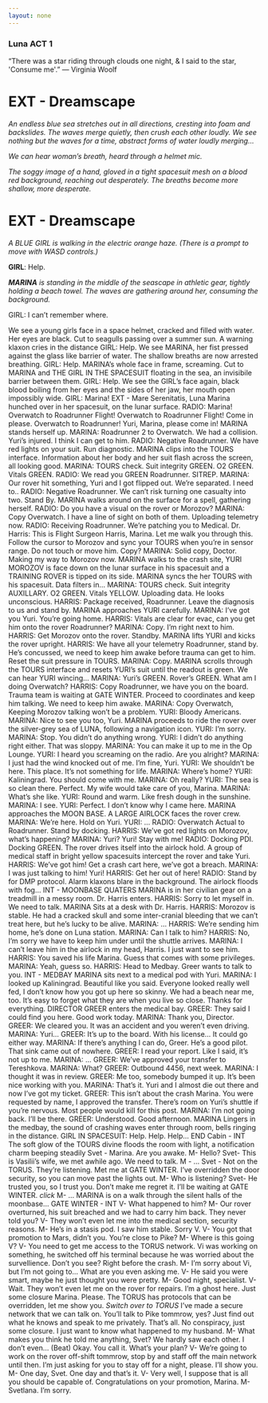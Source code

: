 ```yaml
---
layout: none
---
```

### Luna ACT 1

“There was a star riding through clouds one night, & I said to the star, 'Consume me'.”
― Virginia Woolf

# EXT - Dreamscape
_An endless blue sea stretches out in all directions, cresting into foam and backslides. The waves
merge quietly, then crush each other loudly. We see nothing but the waves for a time, abstract
forms of water loudly merging…_

_We can hear woman’s breath, heard through a helmet mic._

_The soggy image of a hand, gloved in a tight spacesuit mesh on a blood red background,
reaching out desperately. The breaths become more shallow, more desperate._

# EXT - Dreamscape
_A BLUE GIRL is walking in the electric orange haze. (There is a prompt to move with WASD
controls.)_

**GIRL**: Help.

_**MARINA** is standing in the middle of the seascape in athletic gear, tightly holding a beach towel.
The waves are gathering around her, consuming the background._

GIRL: I can’t remember where.

We see a young girls face in a space helmet, cracked and filled with water. Her eyes are black.
Cut to seagulls passing over a summer sun. A warning klaxon cries in the distance
GIRL: Help.
We see MARINA, her fist pressed against the glass like barrier of water. The shallow breaths are
now arrested breathing.
GIRL: Help.
MARINA’s whole face in frame, screaming.
Cut to MARINA and THE GIRL IN THE SPACESUIT floating in the sea, an invisibile barrier
between them.
GIRL: Help.
We see the GIRL’s face again, black blood boiling from her eyes and the sides of her jaw, her
mouth open impossibly wide.
GIRL: Marina!
EXT - Mare Serenitatis, Luna
Marina hunched over in her spacesuit, on the lunar surface.
RADIO: Marina! Overwatch to Roadrunner Flight! Overwatch to Roadrunner Flight! Come in
please. Overwatch to Roadrunner! Yuri, Marina, please come in!
MARINA stands herself up.
MARINA: Roadrunner 2 to Overwatch. We had a collision. Yuri’s injured. I think I can get to him.
RADIO: Negative Roadrunner. We have red lights on your suit. Run diagnostic.
MARINA clips into the TOURS interface. Information about her body and her suit flash across
the screen, all looking good.
MARINA: TOURS check. Suit integrity GREEN. O2 GREEN. Vitals GREEN.
RADIO: We read you GREEN Roadrunner. SITREP.
MARINA: Our rover hit something, Yuri and I got flipped out. We’re separated. I need to..
RADIO: Negative Roadrunner. We can’t risk turning one casualty into two. Stand By.
MARINA walks around on the surface for a spell, gathering herself.
RADIO: Do you have a visual on the rover or Morozov?
MARINA: Copy Overwatch. I have a line of sight on both of them. Uploading telemetry now.
RADIO: Receiving Roadrunner. We’re patching you to Medical.
Dr. Harris: This is Flight Surgeon Harris, Marina. Let me walk you through this. Follow the cursor
to Morozov and sync your TOURS when you’re in sensor range. Do not touch or move him.
Copy?
MARINA: Solid copy, Doctor. Making my way to Morozov now.
MARINA walks to the crash site, YURI MOROZOV is face down on the lunar surface in his
spacesuit and a TRAINING ROVER is tipped on its side. MARINA syncs the her TOURS with his
spacesuit. Data filters in…
MARINA: TOURS check. Suit integrity AUXILLARY. O2 GREEN. Vitals YELLOW. Uploading data.
He looks unconscious.
HARRIS: Package received, Roadrunner. Leave the diagnosis to us and stand by.
MARINA approaches YURI carefully.
MARINA: I’ve got you Yuri. You’re going home.
HARRIS: Vitals are clear for evac, can you get him onto the rover Roadrunner?
MARINA: Copy. I’m right next to him.
HARRIS: Get Morozov onto the rover. Standby.
MARINA lifts YURI and kicks the rover upright.
HARRIS: We have all your telemetry Roadrunner, stand by. He’s concussed, we need to keep him
awake before trauma can get to him. Reset the suit pressure in TOURS.
MARINA: Copy.
MARINA scrolls through the TOURS interface and resets YURI’s suit until the readout is green.
We can hear YURI wincing…
MARINA: Yuri’s GREEN. Rover’s GREEN. What am I doing Overwatch?
HARRIS: Copy Roadrunner, we have you on the board. Trauma team is waiting at GATE WINTER.
Proceed to coordinates and keep him talking. We need to keep him awake.
MARINA: Copy Overwatch, Keeping Morozov talking won’t be a problem.
YURI: Bloody Americans.
MARINA: Nice to see you too, Yuri.
MARINA proceeds to ride the rover over the silver-grey sea of LUNA, following a navigation icon.
YURI: I’m sorry.
MARINA: Stop. You didn’t do anything wrong.
YURI: I didn’t do anything right either. That was sloppy.
MARINA: You can make it up to me in the Op Lounge.
YURI: I heard you screaming on the radio. Are you alright?
MARINA: I just had the wind knocked out of me. I’m fine, Yuri.
YURI: We shouldn’t be here. This place. It’s not something for life.
MARINA: Where’s home?
YURI: Kaliningrad. You should come with me.
MARINA: Oh really?
YURI: The sea is so clean there. Perfect. My wife would take care of you, Marina.
MARINA: What’s she like.
YURI: Round and warm. Like fresh dough in the sunshine.
MARINA: I see.
YURI: Perfect. I don’t know why I came here.
MARINA approaches the MOON BASE. A LARGE AIRLOCK faces the rover crew.
MARINA: We’re here. Hold on Yuri.
YURI: …
RADIO: Overwatch Actual to Roadrunner. Stand by docking.
HARRIS: We’ve got red lights on Morozov, what’s happening?
MARINA: Yuri? Yuri! Stay with me!
RADIO: Docking PDI. Docking GREEN.
The rover drives itself into the airlock hold. A group of medical staff in bright yellow spacesuits
intercept the rover and take Yuri.
HARRIS: We’ve got him! Get a crash cart here, we’ve got a breach.
MARINA: I was just talking to him! Yuri!
HARRIS: Get her out of here!
RADIO: Stand by for DMP protocol.
Alarm klaxons blare in the background. The airlock floods with fog…
INT - MOONBASE QUATERS
MARINA is in her civilian gear on a treadmill in a messy room. Dr. Harris enters.
HARRIS: Sorry to let myself in. We need to talk.
MARINA Sits at a desk with Dr. Harris.
HARRIS: Morozov is stable. He had a cracked skull and some inter-cranial bleeding that we can’t
treat here, but he’s lucky to be alive.
MARINA: …
HARRIS: We’re sending him home, he’s done on Luna station.
MARINA: Can I talk to him?
HARRIS: No, I’m sorry we have to keep him under until the shuttle arrives.
MARINA: I can’t leave him in the airlock in my head, Harris. I just want to see him.
HARRIS: You saved his life Marina. Guess that comes with some privileges.
MARINA: Yeah, guess so.
HARRIS: Head to Medbay. Greer wants to talk to you.
INT - MEDBAY
MARINA sits next to a medical pod with Yuri.
MARINA: I looked up Kaliningrad. Beautiful like you said. Everyone looked really well fed, I don’t
know how you got up here so skinny. We had a beach near me, too. It’s easy to forget what they
are when you live so close. Thanks for everything.
DIRECTOR GREER enters the medical bay.
GREER: They said I could find you here. Good work today.
MARINA: Thank you, Director.
GREER: We cleared you. It was an accident and you weren’t even driving.
MARINA: Yuri…
GREER: It’s up to the board. With his license… It could go either way.
MARINA: If there’s anything I can do, Greer. He’s a good pilot. That sink came out of nowhere.
GREER: I read your report. Like I said, it’s not up to me.
MARINA: …
GREER: We’ve approved your transfer to Tereshkova.
MARINA: What?
GREER: Outbound 4456, next week.
MARINA: I thought it was in review.
GREER: Me too, somebody bumped it up. It’s been nice working with you.
MARINA: That’s it. Yuri and I almost die out there and now I’ve got my ticket.
GREER: This isn’t about the crash Marina. You were requested by name, I approved the transfer.
There’s room on Yuri’s shuttle if you’re nervous. Most people would kill for this post.
MARINA: I’m not going back. I’ll be there.
GREER: Understood. Good afternoon.
MARINA Lingers in the medbay, the sound of crashing waves enter through room, bells ringing
in the distance.
GIRL IN SPACESUIT: Help. Help. Help…
END
Cabin - INT
The soft glow of the TOURS divine floods the room with light, a notification charm beeping
steadily
Svet - Marina. Are you awake.
M- Hello?
Svet- This is Vasilii’s wife, we met awhile ago. We need to talk.
M - …
Svet - Not on the TORUS. They’re listening. Met me at GATE WINTER. I’ve overridden the door
security, so you can move past the lights out.
M- Who is listening?
Svet- He trusted you, so I trust you. Don’t make me regret it. I’ll be waiting at GATE WINTER.
*click*
M- …
MARINA is on a walk through the silent halls of the moonbase…
GATE WINTER - INT
V- What happened to him?
M- Our rover overturned, his suit breached and we had to carry him back. They never told you?
V- They won’t even let me into the medical section, security reasons.
M- He’s in a stasis pod. I saw him stable. Sorry V.
V- You got that promotion to Mars, didn’t you. You’re close to Pike?
M- Where is this going V?
V- You need to get me access to the TORUS network. Vi was working on something, he switched
off his terminal because he was worried about the survellience. Don’t you see? Right before the
crash.
M- I’m sorry about Vi, but I’m not going to… What are you even asking me.
V- He said you were smart, maybe he just thought you were pretty.
M- Good night, specialist.
V- Wait. They won’t even let me on the rover for repairs. I’m a ghost here. Just some closure
Marina. Please. The TORUS has protocols that can be overridden, let me show you.
*Switch over to TORUS*
I’ve made a secure network that we can talk on. You’ll talk to Pike tommrow, yes? Just find out
what he knows and speak to me privately. That’s all. No conspiracy, just some closure. I just
want to know what happened to my husband.
M- What makes you think he told me anything, Svet? We hardly saw each other. I don’t even…
(Beat) Okay. You call it. What’s your plan?
V- We’re going to work on the rover off-shift tommrow, stop by and staff off the main network
until then. I’m just asking for you to stay off for a night, please. I’ll show you.
M- One day, Svet. One day and that’s it.
V- Very well, I suppose that is all you should be capable of. Congratulations on your promotion,
Marina.
M- Svetlana. I’m sorry.
